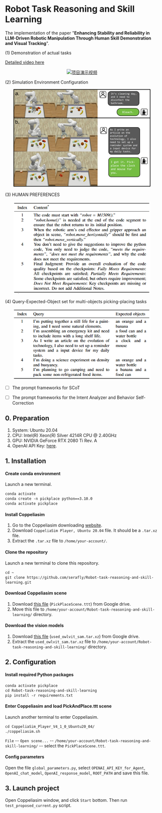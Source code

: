 # Robot Task Reasoning and Skill Learning

The implementation of the paper "**Enhancing Stability and Reliability in LLM-Driven Robotic Manipulation Through Human Skill Demonstration and Visual Tracking**".

(1) Demonstration of actual tasks

[Detailed video here](https://youtu.be/Z10Rh7b4OtM)

<p align="center">
  <a href="https://youtu.be/Z10Rh7b4OtM" target="_blank">
    <img src="https://img.youtube.com/vi/Z10Rh7b4OtM/0.jpg" alt="项目演示视频" width="480">
  </a>
</p>


(2) Simulation Environment Configuration
<p align="center">
<img src="https://github.com/serafly/Robot-task-reasoning-and-skill-learning/blob/main/assets/simluation_00.png?raw=true" 
  alt="image" width="450" height="auto">
</p>

(3) HUMAN PREFERENCES
<p align="center">
<img src="https://github.com/serafly/Robot-task-reasoning-and-skill-learning/blob/main/assets/HUMAN PREFERENCES.png?raw=true" 
  alt="image" width="450" height="auto">
</p>

(4) Query-Expected-Object set for multi-objects picking-placing tasks
<p align="center">
<img src="https://github.com/serafly/Robot-task-reasoning-and-skill-learning/blob/main/assets/multi-objects.png?raw=true" 
  alt="image" width="450" height="auto">
</p>


- [ ] The prompt frameworks for SCoT

- [ ] The prompt frameworks for the Intent Analyzer and Behavior Self-Correction


## 0. Preparation

1. System: Ubuntu 20.04
2. CPU: Intel(R) Xeon(R) Silver 4214R CPU @ 2.40GHz
3. GPU: NVIDIA GeForce RTX 2080 Ti Rev. A
4. OpenAI API Key: [here](https://openai.com/blog/openai-api).

## 1. Installation

#### Create conda environment

Launch a new terminal.

```
conda activate
conda create -n pickplace python==3.10.0
conda activate pickplace
```

#### Install Coppeliasim

1. Go to the Coppeliasim downloading [website](https://www.coppeliarobotics.com/previousVersions).
2. Download `CoppeliaSim Player, Ubuntu 20.04` file. It should be a `.tar.xz` file.
3. Extract the `.tar.xz` file to `/home/your-account/`.

#### Clone the repository

Launch a new terminal to clone this repository.
```
cd ~
git clone https://github.com/serafly/Robot-task-reasoning-and-skill-learning.git
```

#### Download Coppeliasim scene

1. Download [this file](https://drive.google.com/file/d/1FxXkRcFUu9Og7UsbsiMjtfF2nxXHiBzY/view?usp=drive_link) (`PickPlaceScene.ttt`) from Google drive.
2. Move this file to `/home/your-account/Robot-task-reasoning-and-skill-learning/` directory.

#### Download the vision models

1. Download [this file](https://drive.google.com/file/d/1HPY5hxVC7AE3T9ZJIcK-gisoQOLEkyFf/view?usp=drive_link) (`used_owlvit_sam.tar.xz`) from Google drive.
2. Extract the `used_owlvit_sam.tar.xz` file to `/home/your-account/Robot-task-reasoning-and-skill-learning/` directory.

## 2. Configuration

#### Install required Python packages

```
conda activate pickplace
cd Robot-task-reasoning-and-skill-learning
pip install -r requirements.txt
```

#### Enter Coppeliasim and load PickAndPlace.ttt scene

Launch another terminal to enter Coppeliasim.

```
cd CoppeliaSim_Player_V4_1_0_Ubuntu20_04/
./coppeliasim.sh
```

`File` -- `Open scene...` -- `/home/your-account/Robot-task-reasoning-and-skill-learning/` -- select the `PickPlaceScene.ttt`.

#### Config parameters

Open the file `global_parameters.py`, select `OPENAI_API_KEY_for_Agent`, `OpenAI_chat_model`, `OpenAI_response_model`, `ROOT_PATH` and save this file.

## 3. Launch project

Open Coppeliasim window, and click `Start` bottom.
Then run `test_proposed_current.py` script.


